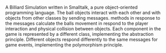 A Billiard Simulation written in Smalltalk, a pure object-oriented programming language.
The ball objects interact with each other and with objects from other classes by sending messages. methods in response to the messages calculate the balls movement in respond to the player interaction and physical collision between objects.
Each component in the game is represented by a different class, implementing the abstraction principle. Different objects respond differently to the same messages for game events, implementing the polymorphism principle.
